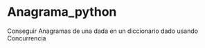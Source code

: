 Anagrama_python
===============

Conseguir Anagramas de una dada en un diccionario dado usando Concurrencia
